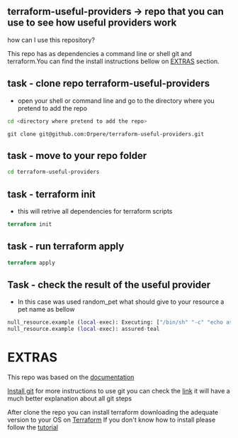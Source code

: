 ## terraform-useful-providers -> repo that you can use to see how useful providers work

how can I use this repository?

This repo has as dependencies a command line or shell git and terraform.You can find the install instructions bellow on [EXTRAS](#extras) section.

## task - clone repo terraform-useful-providers
- open your shell or command line and go to the directory where you pretend to add the repo

```bash
cd <directory where pretend to add the repo>
```

```git
git clone git@github.com:Orpere/terraform-useful-providers.git
```

## task - move to your repo folder

```bash
cd terraform-useful-providers
```

## task - terraform init

- this will retrive all dependencies for terraform scripts

```terraform
terraform init
```

## task - run terraform apply

```terraform
terraform apply
```

## Task - check the result of the useful provider

- In this case was used random_pet what should give to your resource a pet name as bellow

```terraform 
null_resource.example (local-exec): Executing: ["/bin/sh" "-c" "echo assured-teal"]
null_resource.example (local-exec): assured-teal
```

# EXTRAS
This repo was based on the [documentation](https://www.terraform.io/docs/providers/random/r/pet.html)

[Install git](https://gist.github.com/derhuerst/1b15ff4652a867391f03#file-intro-md)
for more instructions to use git you can check the [link](https://rogerdudler.github.io/git-guide/) it will have a much better explanation about all git steps

After clone the repo you can install terraform downloading the adequate version to your OS on [Terraform](https://www.terraform.io/downloads.html)
If you don't know how to install please follow the [tutorial](https://learn.hashicorp.com/terraform/getting-started/install.html)
